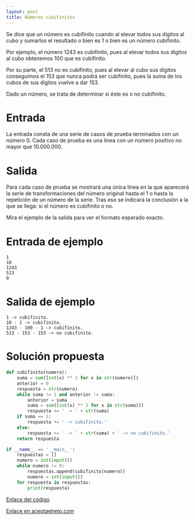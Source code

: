 ```yaml
---
layout: post
title: Números cubifinitos
---
```


Se dice que un número es cubifinito cuando al elevar todos sus dígitos al cubo y sumarlos el resultado o bien es 1 o bien es un número cubifinito.

Por ejemplo, el número 1243 es cubifinito, pues al elevar todos sus dígitos al cubo obtenemos 100 que es cubifinito.

Por su parte, el 513 no es cubifinito, pues al elevar al cubo sus dígitos conseguimos el 153 que nunca podrá ser cubifinito, pues la suma de los cubos de sus dígitos vuelve a dar 153.

Dado un número, se trata de determinar si éste es o no cubifinito.

# Entrada

La entrada consta de una serie de casos de prueba terminados con un número 0. Cada caso de prueba es una línea con un número positivo no mayor que 10.000.000.

# Salida

Para cada caso de prueba se mostrará una única línea en la que aparecerá la serie de transformaciones del número original hasta el 1 o hasta la repetición de un número de la serie. Tras eso se indicará la conclusión a la que se llega: si el número es cubifinito o no.

Mira el ejemplo de la salida para ver el formato esperado exacto.

# Entrada de ejemplo

```
1
10
1243
513
0
```

# Salida de ejemplo

```
1 -> cubifinito.
10 - 1 -> cubifinito.
1243 - 100 - 1 -> cubifinito.
513 - 153 - 153 -> no cubifinito.
```
# Solución propuesta

``` python
def cubifinito(numero):
    suma = sum([int(x) ** 3 for x in str(numero)])
    anterior = 0
    respuesta = str(numero)
    while suma != 1 and anterior != suma:
        anterior = suma
        suma = sum([int(x) ** 3 for x in str(suma)])
        respuesta += ' -> ' + str(suma)
    if suma == 1:
        respuesta += ' -> cubifinito.'
    else:
        respuesta += ' -> ' + str(suma) + ' -> no cubifinito.'
    return respuesta

if __name__ == '__main__':
    respuestas = []
    numero = int(input())
    while numero != 0:
        respuestas.append(cubifinito(numero))
        numero = int(input())
    for respuesta in respuestas:
        print(respuesta)

```

[Enlace del código](https://github.com/israelem/aceptaelreto/blob/master/codes/2017-12-25-cubifinitos.py)

[Enlace en aceptaelreto.com](https://www.aceptaelreto.com/problem/statement.php?id=139)
